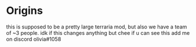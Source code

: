 # Origins
this is supposed to be a pretty large terraria mod, but also we have a team of ~3 people.
idk if this changes anything but chee if u can see this add me on discord 
olivia#1058
